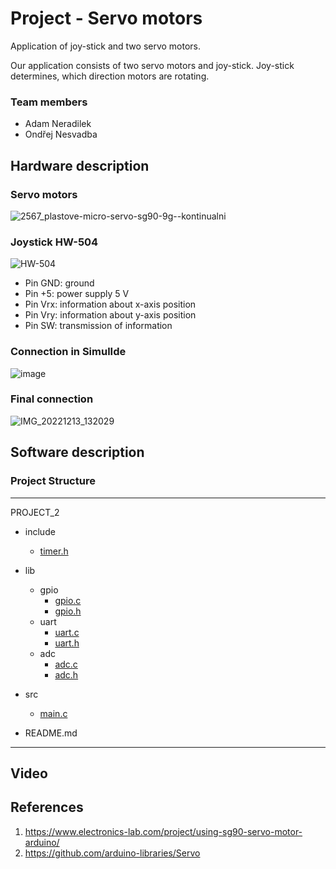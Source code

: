 # Project - Servo motors
Application of joy-stick and two servo motors. 

Our application consists of two servo motors and joy-stick. Joy-stick determines, which direction motors are rotating. 

### Team members

* Adam Neradilek
* Ondřej Nesvadba

## Hardware description
### Servo motors

![2567_plastove-micro-servo-sg90-9g--kontinualni](https://user-images.githubusercontent.com/99417291/208713518-54b4f144-c576-4ae3-a44d-02fd31184724.jpg)

### Joystick HW-504
![HW-504](https://user-images.githubusercontent.com/99417291/205458618-b3d640bc-a72d-437f-a9a0-8da89a7361f3.png)

* Pin GND: ground
* Pin +5: power supply 5 V
* Pin Vrx: information about x-axis position 
* Pin Vry: information about y-axis position
* Pin SW: transmission of information

### Connection in SimulIde
![image](https://user-images.githubusercontent.com/99417291/208712092-fbd5b50d-67e6-4db2-9d2d-8608bf3d7f97.png)

### Final connection
![IMG_20221213_132029](https://user-images.githubusercontent.com/99417291/208711538-e73572ae-ff3c-47cb-8178-8e8e60578788.jpg)

## Software description

### Project Structure
---------------------------------------------------------------
PROJECT_2       
- include        
  - [timer.h](...)

- lib             
  - gpio
    - [gpio.c](...)
    - [gpio.h](...)
  - uart
    - [uart.c](...)
    - [uart.h](...)
  - adc
    - [adc.c](...)
    - [adc.h](...)

- src           
  - [main.c](...)
- README.md       
---------------------------------------------------------------

## Video


## References
1. https://www.electronics-lab.com/project/using-sg90-servo-motor-arduino/
2. https://github.com/arduino-libraries/Servo
